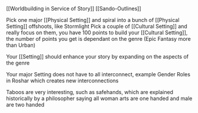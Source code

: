 [[Worldbuilding in Service of Story]]
[[Sando-Outlines]]

Pick one major [[Physical Setting]] and spiral into a bunch of [[Physical Setting]] offshoots, like Stormlight
Pick a couple of [[Cultural Setting]] and really focus on them, you have 100 points to build your [[Cultural Setting]], the number of points you get is dependant on the genre (Epic Fantasy more than Urban)

Your [[Setting]] should enhance your story by expanding on the aspects of the genre

Your major Setting does not have to all interconnect, example Gender Roles in Roshar which creates new interconnections

Taboos are very interesting, such as safehands, which are explained historically by a philosopher saying all woman arts are one handed and male are two handed